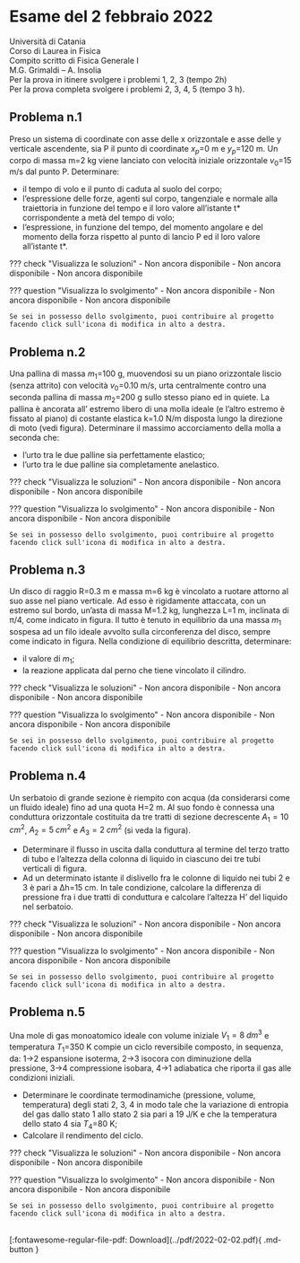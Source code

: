 # Esame del 2 febbraio 2022
Università di Catania <br>
Corso di Laurea in Fisica <br>
Compito scritto di Fisica Generale I <br>
M.G. Grimaldi – A. Insolia <br>
Per la prova in itinere svolgere i problemi 1, 2, 3 (tempo 2h) <br>
Per la prova completa svolgere i problemi 2, 3, 4, 5 (tempo 3 h). <br>

## Problema n.1
Preso un sistema di coordinate con asse delle x orizzontale e asse delle y verticale ascendente, sia P il punto di coordinate $x_p$=0 m e $y_p$=120 m. Un corpo di massa m=2 kg viene lanciato con velocità iniziale orizzontale $v_0$=15 m/s dal punto P. Determinare:

- il tempo di volo e il punto di caduta al suolo del corpo;
- l’espressione delle forze, agenti sul corpo, tangenziale e normale alla traiettoria in funzione del tempo e il loro valore all’istante t* corrispondente a metà del tempo di volo;
- l’espressione, in funzione del tempo, del momento angolare e del momento della forza rispetto al punto di lancio P ed il loro valore all’istante t*.

??? check "Visualizza le soluzioni"
    - Non ancora disponibile
    - Non ancora disponibile
    - Non ancora disponibile

??? question "Visualizza lo svolgimento"
    - Non ancora disponibile
    - Non ancora disponibile
    - Non ancora disponibile
    
    Se sei in possesso dello svolgimento, puoi contribuire al progetto facendo click sull'icona di modifica in alto a destra.

## Problema n.2
Una pallina di massa $m_1$=100 g, muovendosi su un piano orizzontale liscio (senza attrito) con velocità $v_0$=0.10 m/s, urta centralmente contro una seconda pallina di massa $m_2$=200 g sullo stesso piano ed in quiete. La pallina è ancorata all’ estremo libero di una molla ideale (e l’altro estremo è fissato al piano) di costante elastica k=1.0 N/m disposta lungo la direzione di moto (vedi figura). Determinare il massimo accorciamento della molla a seconda che:

- l’urto tra le due palline sia perfettamente elastico;
- l’urto tra le due palline sia completamente anelastico.

??? check "Visualizza le soluzioni"
    - Non ancora disponibile
    - Non ancora disponibile
    - Non ancora disponibile

??? question "Visualizza lo svolgimento"
    - Non ancora disponibile
    - Non ancora disponibile
    - Non ancora disponibile
    
    Se sei in possesso dello svolgimento, puoi contribuire al progetto facendo click sull'icona di modifica in alto a destra.

## Problema n.3
Un disco di raggio R=0.3 m e massa m=6 kg è vincolato a ruotare attorno al suo asse nel piano verticale. Ad esso è rigidamente attaccata, con un estremo sul bordo, un’asta di massa M=1.2 kg, lunghezza L=1 m, inclinata di π/4, come indicato in figura. Il tutto è tenuto in equilibrio da una massa $m_1$ sospesa ad un filo ideale avvolto sulla circonferenza del disco, sempre come indicato in figura. Nella condizione di equilibrio descritta, determinare:

- il valore di $m_1$;
- la reazione applicata dal perno che tiene vincolato il cilindro.

??? check "Visualizza le soluzioni"
    - Non ancora disponibile
    - Non ancora disponibile
    - Non ancora disponibile

??? question "Visualizza lo svolgimento"
    - Non ancora disponibile
    - Non ancora disponibile
    - Non ancora disponibile
    
    Se sei in possesso dello svolgimento, puoi contribuire al progetto facendo click sull'icona di modifica in alto a destra.

## Problema n.4
Un serbatoio di grande sezione è riempito con acqua (da considerarsi come un fluido ideale) fino ad una quota H=2 m. Al suo fondo è connessa una conduttura orizzontale costituita da tre tratti di sezione decrescente $A_1=10 \; cm^2$, $A_2=5 \; cm^2$ e $A_3=2 \; cm^2$ (si veda la figura).

- Determinare il flusso in uscita dalla conduttura al termine del terzo tratto di tubo e l’altezza della colonna di liquido in ciascuno dei tre tubi verticali di figura.
- Ad un determinato istante il dislivello fra le colonne di liquido nei tubi 2 e 3 è pari a ∆h=15 cm. In tale condizione, calcolare la differenza di pressione fra i due tratti di conduttura e calcolare l’altezza H’ del liquido nel serbatoio.

??? check "Visualizza le soluzioni"
    - Non ancora disponibile
    - Non ancora disponibile
    - Non ancora disponibile

??? question "Visualizza lo svolgimento"
    - Non ancora disponibile
    - Non ancora disponibile
    - Non ancora disponibile
    
    Se sei in possesso dello svolgimento, puoi contribuire al progetto facendo click sull'icona di modifica in alto a destra.

## Problema n.5
Una mole di gas monoatomico ideale con volume iniziale $V_1=8 \; dm^3$ e temperatura $T_1$=350 K compie un ciclo reversibile composto, in sequenza, da: 1→2 espansione isoterma, 2→3 isocora con diminuzione della pressione, 3→4 compressione isobara, 4→1 adiabatica che riporta il gas alle condizioni iniziali.

- Determinare le coordinate termodinamiche (pressione, volume, temperatura) degli stati 2, 3, 4 in modo tale che la variazione di entropia del gas dallo stato 1 allo stato 2 sia pari a 19 J/K e che la temperatura dello stato 4 sia $T_4$=80 K;
- Calcolare il rendimento del ciclo.

??? check "Visualizza le soluzioni"
    - Non ancora disponibile
    - Non ancora disponibile
    - Non ancora disponibile

??? question "Visualizza lo svolgimento"
    - Non ancora disponibile
    - Non ancora disponibile
    - Non ancora disponibile
    
    Se sei in possesso dello svolgimento, puoi contribuire al progetto facendo click sull'icona di modifica in alto a destra.

<br>
[:fontawesome-regular-file-pdf: Download](../pdf/2022-02-02.pdf){ .md-button }
